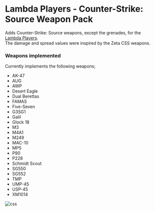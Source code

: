 # Lambda Players - Counter-Strike: Source Weapon Pack
Adds Counter-Strike: Source weapons, except the grenades, for the [Lambda Players](https://github.com/IcyStarFrost/Lambda-Players/).<br>
The damage and spread values were inspired by the Zeta CSS weapons.

### Weapons implemented
Currently implements the following weapons;
- AK-47
- AUG
- AWP
- Desert Eagle
- Dual Berettas
- FAMAS
- Five-Seven
- G3SG1
- Galil
- Glock 18
- M3
- M4A1
- M249
- MAC-10
- MP5
- P90
- P228
- Schmidt Scout
- SG550
- SG552
- TMP
- UMP-45
- USP-45
- XM1014

![css](https://user-images.githubusercontent.com/9823203/207096243-b06b367b-a966-4b02-bada-cd26eb903e0c.png)
